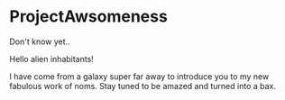 # ProjectAwsomeness
Don't know yet..

Hello alien inhabitants!

I have come from a galaxy super far away to introduce you to my new fabulous work of noms. Stay tuned to be amazed and turned into a bax. 
